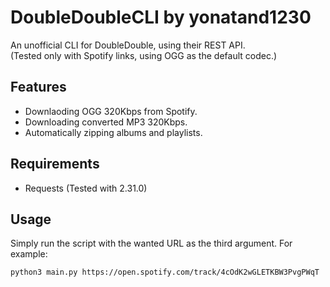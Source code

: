 # DoubleDoubleCLI by yonatand1230

An unofficial CLI for DoubleDouble, using their REST API. \
(Tested only with Spotify links, using OGG as the default codec.)

## Features

- Downlaoding OGG 320Kbps from Spotify.
- Downloading converted MP3 320Kbps.
- Automatically zipping albums and playlists.

## Requirements

- Requests (Tested with 2.31.0)

## Usage

Simply run the script with the wanted URL as the third argument. For example:
```bash
python3 main.py https://open.spotify.com/track/4cOdK2wGLETKBW3PvgPWqT
```

